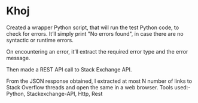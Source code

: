 # Khoj
Created a wrapper Python script, that will run the test Python code, to check for errors. It’ll simply print "No errors found", in case there are no syntactic or runtime errors.

On encountering an error, it’ll extract the required error type and the error message.

Then made a REST API call to Stack Exchange API.

From the JSON response obtained, I extracted at most N number of links to Stack Overflow threads and open the same in a web browser.
Tools used:- Python, Stackexchange-API, Http, Rest
